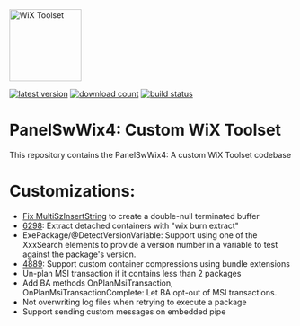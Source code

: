 <img src="https://github.com/wixtoolset/Home/raw/master/imgs/wix-white-bg.png" alt="WiX Toolset" height="128" />

[![latest version](https://img.shields.io/nuget/vpre/wix)](https://www.nuget.org/packages/PanelSwWix4)
[![download count](https://img.shields.io/nuget/dt/wix)](https://www.nuget.org/stats/packages/PanelSwWix4?groupby=Version)
[![build status](https://img.shields.io/github/actions/workflow/status/nirbar/wix4/build.yml?branch=develop)](https://github.com/wixtoolset/wix/actions/workflows/build.yml?query=branch%3Adevelop)

# PanelSwWix4: Custom WiX Toolset

This repository contains the PanelSwWix4: A custom WiX Toolset codebase

# Customizations:

- [Fix MultiSzInsertString](https://github.com/wixtoolset/issues/issues/7311) to create a double-null terminated buffer
- [6298](https://github.com/wixtoolset/issues/issues/6298): Extract detached containers with "wix burn extract"
- ExePackage/@DetectVersionVariable: Support using one of the XxxSearch elements to provide a version number in a variable to test against the package's version.
- [4889](https://github.com/wixtoolset/issues/issues/4889): Support custom container compressions using bundle extensions
- Un-plan MSI transaction if it contains less than 2 packages
- Add BA methods OnPlanMsiTransaction, OnPlanMsiTransactionComplete: Let BA opt-out of MSI transactions.
- Not overwriting log files when retrying to execute a package
- Support sending custom messages on embedded pipe